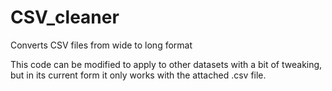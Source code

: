 # CSV_cleaner
Converts CSV files from wide to long format

This code can be modified to apply to other datasets with a bit of tweaking, but in its current form it only works with the attached .csv file.
